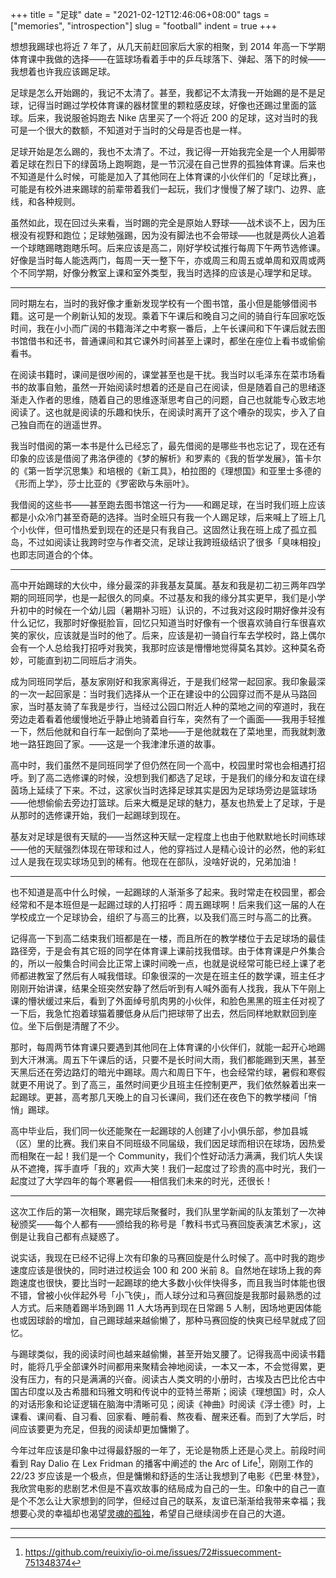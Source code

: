 +++
title = "足球"
date = "2021-02-12T12:46:06+08:00"
tags = ["memories", "introspection"]
slug = "football"
indent = true
+++

想想我踢球也将近 7 年了，从几天前赶回家后大家的相聚，到 2014 年高一下学期体育课中我做的选择——在篮球场看着手中的乒乓球落下、弹起、落下的时候——我想着也许我应该踢足球。

足球是怎么开始踢的，我记不太清了。甚至，我都记不太清我一开始踢的是不是足球，记得当时踢过学校体育课的器材筐里的颗粒感皮球，好像也还踢过里面的篮球。后来，我说服爸妈跑去 Nike 店里买了一个将近 200 的足球，这对当时的我可是一个很大的数额，不知道对于当时的父母是否也是一样。

足球开始是怎么踢的，我也不太清了。不过，我记得一开始我完全是一个人用脚带着足球在烈日下的绿茵场上跑啊跑，是一节沉浸在自己世界的孤独体育课。后来也不知道是什么时候，可能是加入了其他同在上体育课的小伙伴们的「足球比赛」，可能是有校外进来踢球的前辈带着我们一起玩，我们才慢慢了解了球门、边界、底线，和各种规则。

虽然如此，现在回过头来看，当时踢的完全是原始人野球——战术谈不上，因为压根没有视野和跑位；足球勉强踢，因为没有脚法也不会带球——也就是两伙人追着一个球瞎踢瞎跑瞎乐呵。后来应该是高二，刚好学校试推行每周下午两节选修课。好像是当时每人能选两门，每周一天一整下午，亦或周三和周五或单周和双周或两个不同学期，好像分教室上课和室外类型，我当时选择的应该是心理学和足球。

---

同时期左右，当时的我好像才重新发现学校有一个图书馆，虽小但是能够借阅书籍。这可是一个刷新认知的发现。乘着下午课后和晚自习之间的骑自行车回家吃饭时间，我在小小而广阔的书籍海洋之中考察一番后，上午长课间和下午课后就去图书馆借书和还书，普通课间和其它课外时间甚至上课时，都坐在座位上看书或偷偷看书。

在阅读书籍时，课间是很吵闹的，课堂甚至也是干扰。我当时以毛泽东在菜市场看书的故事自勉，虽然一开始阅读时想着的还是自己在阅读，但是随着自己的思绪逐渐走入作者的思维，随着自己的思维逐渐思考自己的问题，自己也就能专心致志地阅读了。这也就是阅读的乐趣和快乐，在阅读时离开了这个嘈杂的现实，步入了自己独自而在的逍遥世界。

我当时借阅的第一本书是什么已经忘了，最先借阅的是哪些书也忘记了，现在还有印象的应该是借阅了弗洛伊德的《梦的解析》和罗素的《我的哲学发展》，笛卡尔的《第一哲学沉思集》和培根的《新工具》，柏拉图的《理想国》和亚里士多德的《形而上学》，莎士比亚的《罗密欧与朱丽叶》。

我借阅的这些书——甚至跑去图书馆这一行为——和踢足球，在当时我们班上应该都是小众冷门甚至奇葩的选择。当时全班只有我一个人踢足球，后来喊上了班上几个小伙伴，但可惜热爱到现在的还是只有我自己。这固然让我在班上成了孤立孤岛，不过如阅读让我跨时空与作者交流，足球让我跨班级结识了很多「臭味相投」也即志同道合的个体。

---

高中开始踢球的大伙中，缘分最深的非我基友莫属。基友和我是初二初三两年四学期的同班同学，也是一起很久的同桌。不过基友和我的缘分其实更早，我们是小学升初中的时候在一个幼儿园（暑期补习班）认识的，不过我对这段时期好像并没有什么记忆，我那时好像挺脸盲，回忆只知道当时好像有一个很喜欢骑自行车很喜欢笑的家伙，应该就是当时的他了。后来，应该是初一骑自行车去学校时，路上偶尔会有一个人总给我打招呼对我笑，我那时应该是懵懵地觉得莫名其妙。这种莫名奇妙，可能直到初二同班后才消失。

成为同班同学后，基友家刚好和我家离得近，于是我们经常一起回家。我印象最深的一次一起回家是：当时我们选择从一个正在建设中的公园穿过而不是从马路回家，当时基友骑了车我是步行，当经过公园口附近人种的菜地之间的窄道时，我在旁边走着看着他缓慢地近乎静止地骑着自行车，突然有了一个画面——我用手轻推一下，然后他就和自行车一起倒向了菜地——于是他就栽在了菜地里，而我就刺激地一路狂跑回了家。——这是一个我津津乐道的故事。

高中时，我们虽然不是同班同学了但仍然在同一个高中，校园里时常也会相遇打招呼。到了高二选修课的时候，没想到我们都选了足球，于是我们的缘分和友谊在绿茵场上延续了下来。不过，这家伙当时选择足球其实是因为足球场旁边是篮球场——他想偷偷去旁边打篮球。后来大概是足球的魅力，基友也热爱上了足球，于是从那时的选修课开始，我们一起踢球到现在。

基友对足球是很有天赋的——当然这种天赋一定程度上也由于他默默地长时间练球——他的天赋强烈体现在带球和过人，他的穿裆过人是精心设计的必然，他的彩虹过人是我在现实球场见到的稀有。他现在在部队，没啥好说的，兄弟加油！

---

也不知道是高中什么时候，一起踢球的人渐渐多了起来。我时常走在校园里，都会经常和不是本班但是一起踢过球的人打招呼：周五踢球啊！后来我们这一届的人在学校成立一个足球协会，组织了与高三的比赛，以及我们高三时与高二的比赛。

记得高一下到高二结束我们班都是在一楼，而且所在的教学楼位于去足球场的最佳路径旁，于是会有其它班的同学在体育课上课前找我借球。由于体育课是户外集合的，所以一般集合时间会比正常上课时间晚一点，也就是说经常可能已经上课了老师都进教室了然后有人喊我借球。印象很深的一次是在班主任的数学课，班主任才刚刚开始讲课，结果全班突然安静了然后听到有人喊外面有人找我，我从下午刚上课的懵状缓过来后，看到了外面绰号肌肉男的小伙伴，和脸色黑黑的班主任对视了一下后，我急忙抱着球猫着腰低身从后门把球带了出去，然后同样地默默回到座位。坐下后倒是清醒了不少。

那时，每周两节体育课只要遇到其他同在上体育课的小伙伴们，就能一起开心地踢到大汗淋漓。周五下午课后的话，只要不是长时间大雨，我们都能踢到天黑，甚至天黑后还在旁边路灯的暗光中踢球。周六和周日下午，也会经常约球，暑假和寒假就更不用说了。到了高三，虽然时间更少且班主任控制更严，我们依然躲着出来一起踢球。更甚，高考那几天晚上的自习长课间，我们还在夜色下的教学楼间「悄悄」踢球。

高中毕业后，我们同一伙还能聚在一起踢球的人创建了小小俱乐部，参加县城（区）里的比赛。我们来自不同班级不同届级，我们因足球而相识在球场，因热爱而相聚在一起！我们是一个 Community，我们个性好动活力满满，我们坑人失误从不遮掩，挥手直呼「我的」欢声大笑！我们一起度过了珍贵的高中时光，我们一起度过了大学四年的每个寒暑假——相信我们未来的时光，还很长！

---

这次工作后的第一次相聚，踢完球后聚餐时，我们队里学新闻的队友策划了一次神秘颁奖——每个人都有——颁给我的称号是「教科书式马赛回旋表演艺术家」，这倒是让我自己都有点疑惑了。

说实话，我现在已经不记得上次有印象的马赛回旋是什么时候了。高中时我的跑步速度应该是很快的，同时进过校运会 100 和 200 米前 8。自然地在球场上我的奔跑速度也很快，要比当时一起踢球的绝大多数小伙伴快得多，而且我当时体能也很不错，曾被小伙伴起外号「小飞侠」，而人球分过和马赛回旋是我那时最熟悉的过人方式。后来随着踢半场到踢 11 人大场再到现在日常踢 5 人制，因场地更因体能也或因球龄的增加，自己踢球越来越偷懒了，那种马赛回旋的快爽已经早就成了回忆。

与踢球类似，我的阅读时间也越来越偷懒，甚至开始叉腰了。记得我高中阅读书籍时，能将几乎全部课外时间都用来聚精会神地阅读，一本又一本，不会觉得累，更没有压力，有的只是满满的兴奋。阅读古人类文明的小册时，古埃及古巴比伦古中国古印度以及古希腊和玛雅文明和传说中的亚特兰蒂斯；阅读《理想国》时，众人的对话形象和论证逻辑在脑海中清晰可见；阅读《神曲》时阅读《浮士德》时，上课看、课间看、自习看、回家看、睡前看、熬夜看、醒来还看。而到了大学后，时间应该要更为充足，但我的阅读却更加慵懒了。

今年过年应该是印象中过得最舒服的一年了，无论是物质上还是心灵上。前段时间看到 Ray Dalio 在 Lex Fridman 的播客中阐述的 the Arc of Life[^1]，刚刚工作的 22/23 岁应该是一个极点，但是慵懒和舒适的生活让我想到了电影《巴里·林登》，我欣赏电影的悲剧艺术但是不喜欢故事的结局成为自己的一生。印象中的自己一直是个不怎么让大家想到的同学，但经过自己的联系，友谊已渐渐给我带来幸福；我想要心灵的幸福却也渴望[灵魂的孤独](https://yixiuer.me/excerpts/albert-einstein-self-portrayal/)，希望自己继续阔步在自己的大道。

---

[^1]: https://github.com/reuixiy/io-oi.me/issues/72#issuecomment-751348374
